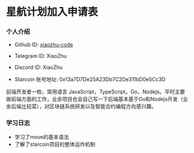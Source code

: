 

# 星航计划加入申请表

### 个人介绍

* Github ID: [xiaozhu-code](https://github.com/xiaozhu-code)

* Telegram ID: XiaoZhu

* Discord ID: XiaoZhu

* Starcoin 账号地址: 0x13a7D7De25A23Db7C2De311bD0e5Cc3D

前端开发者一枚，常用语言 JavaScript，TypeScript，Go，Nodejs。平时主要做前端方面的工作，业余项目也会自己写一下后端基本基于Go和Nodejs开发（业余后端比较菜），对区块链系统研发以及智能合约编程方向感兴趣。

### 学习日志

* 学习了move的基本语法
* 了解了starcoin项目的整体运作机制





